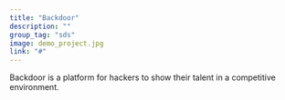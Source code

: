 ```yaml
---
title: "Backdoor"
description: ""
group_tag: "sds"
image: demo_project.jpg  
link: "#"
---
```


Backdoor is a platform for hackers to show their talent in a competitive environment.